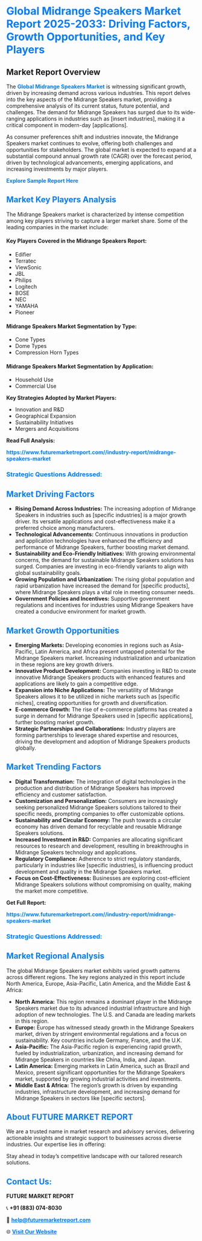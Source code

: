 <h1 style="color: #007BFF;">Global Midrange Speakers Market Report 2025-2033: Driving Factors, Growth Opportunities, and Key Players</h1>

<section id="overview">
<h2>Market Report Overview</h2>
<p>The <a href="https://www.futuremarketreport.com//industry-report/midrange-speakers-market" style="color: #007BFF; text-decoration: none;"><strong>Global Midrange Speakers Market</strong></a> is witnessing significant growth, driven by increasing demand across various industries. This report delves into the key aspects of the Midrange Speakers market, providing a comprehensive analysis of its current status, future potential, and challenges. The demand for Midrange Speakers has surged due to its wide-ranging applications in industries such as [insert industries], making it a critical component in modern-day [applications].</p>
<p>As consumer preferences shift and industries innovate, the Midrange Speakers market continues to evolve, offering both challenges and opportunities for stakeholders. The global market is expected to expand at a substantial compound annual growth rate (CAGR) over the forecast period, driven by technological advancements, emerging applications, and increasing investments by major players.</p>
</section>

<section id="overview">
<p><a href="https://www.futuremarketreport.com//request-sample/reportId=76740" style="color: #007BFF; text-decoration: none;"><strong>Explore Sample Report Here</strong></a></p>
</section>

<section id="key-players">
<h2 style="color: #007BFF;">Market Key Players Analysis</h2>
<p>The Midrange Speakers market is characterized by intense competition among key players striving to capture a larger market share. Some of the leading companies in the market include:</p>
<h4>Key Players Covered in the Midrange Speakers Report:</h4>
<ul><li>Edifier</li><li>Terratec</li><li>ViewSonic</li><li>JBL</li><li>Philips</li><li>Logitech</li><li>BOSE</li><li>NEC</li><li>YAMAHA</li><li>Pioneer</li></ul>
<h4>Midrange Speakers Market Segmentation by Type:</h4>
<ul><li>Cone Types</li><li>Dome Types</li><li>Compression Horn Types</li></ul>

<h4>Midrange Speakers Market Segmentation by Application:</h4>
<ul><li>Household Use</li><li>Commercial Use</li></ul>
<p><strong>Key Strategies Adopted by Market Players:</strong></p>
<ul>
<li>Innovation and R&D</li>
<li>Geographical Expansion</li>
<li>Sustainability Initiatives</li>
<li>Mergers and Acquisitions</li>
</ul>
</section>

<section>
<p><strong>Read Full Analysis: </strong></p><a href="https://www.futuremarketreport.com//industry-report/midrange-speakers-market" style="color: #007BFF; text-decoration: none;"><strong>https://www.futuremarketreport.com//industry-report/midrange-speakers-market</strong></a>
<h3 style="color: #007BFF;">Strategic Questions Addressed:</h3>
</section>

<section id="driving-factors">
<h2 style="color: #007BFF;">Market Driving Factors</h2>
<ul>
<li><strong>Rising Demand Across Industries:</strong> The increasing adoption of Midrange Speakers in industries such as [specific industries] is a major growth driver. Its versatile applications and cost-effectiveness make it a preferred choice among manufacturers.</li>
<li><strong>Technological Advancements:</strong> Continuous innovations in production and application technologies have enhanced the efficiency and performance of Midrange Speakers, further boosting market demand.</li>
<li><strong>Sustainability and Eco-Friendly Initiatives:</strong> With growing environmental concerns, the demand for sustainable Midrange Speakers solutions has surged. Companies are investing in eco-friendly variants to align with global sustainability goals.</li>
<li><strong>Growing Population and Urbanization:</strong> The rising global population and rapid urbanization have increased the demand for [specific products], where Midrange Speakers plays a vital role in meeting consumer needs.</li>
<li><strong>Government Policies and Incentives:</strong> Supportive government regulations and incentives for industries using Midrange Speakers have created a conducive environment for market growth.</li>
</ul>
</section>

<section id="growth-opportunities">
<h2 style="color: #007BFF;">Market Growth Opportunities</h2>
<ul>
<li><strong>Emerging Markets:</strong> Developing economies in regions such as Asia-Pacific, Latin America, and Africa present untapped potential for the Midrange Speakers market. Increasing industrialization and urbanization in these regions are key growth drivers.</li>
<li><strong>Innovative Product Development:</strong> Companies investing in R&D to create innovative Midrange Speakers products with enhanced features and applications are likely to gain a competitive edge.</li>
<li><strong>Expansion into Niche Applications:</strong> The versatility of Midrange Speakers allows it to be utilized in niche markets such as [specific niches], creating opportunities for growth and diversification.</li>
<li><strong>E-commerce Growth:</strong> The rise of e-commerce platforms has created a surge in demand for Midrange Speakers used in [specific applications], further boosting market growth.</li>
<li><strong>Strategic Partnerships and Collaborations:</strong> Industry players are forming partnerships to leverage shared expertise and resources, driving the development and adoption of Midrange Speakers products globally.</li>
</ul>
</section>

<section id="trending-factors">
<h2 style="color: #007BFF;">Market Trending Factors</h2>
<ul>
<li><strong>Digital Transformation:</strong> The integration of digital technologies in the production and distribution of Midrange Speakers has improved efficiency and customer satisfaction.</li>
<li><strong>Customization and Personalization:</strong> Consumers are increasingly seeking personalized Midrange Speakers solutions tailored to their specific needs, prompting companies to offer customizable options.</li>
<li><strong>Sustainability and Circular Economy:</strong> The push towards a circular economy has driven demand for recyclable and reusable Midrange Speakers solutions.</li>
<li><strong>Increased Investment in R&D:</strong> Companies are allocating significant resources to research and development, resulting in breakthroughs in Midrange Speakers technology and applications.</li>
<li><strong>Regulatory Compliance:</strong> Adherence to strict regulatory standards, particularly in industries like [specific industries], is influencing product development and quality in the Midrange Speakers market.</li>
<li><strong>Focus on Cost-Effectiveness:</strong> Businesses are exploring cost-efficient Midrange Speakers solutions without compromising on quality, making the market more competitive.</li>
</ul>
</section>

<section>
<p><strong>Get Full Report: </strong></p><a href="https://www.futuremarketreport.com//industry-report/midrange-speakers-market" style="color: #007BFF; text-decoration: none;"><strong>https://www.futuremarketreport.com//industry-report/midrange-speakers-market</strong></a>
<h3 style="color: #007BFF;">Strategic Questions Addressed:</h3>
</section>


<section id="regional-analysis">
<h2 style="color: #007BFF;">Market Regional Analysis</h2>
<p>The global Midrange Speakers market exhibits varied growth patterns across different regions. The key regions analyzed in this report include North America, Europe, Asia-Pacific, Latin America, and the Middle East & Africa:</p>
<ul>
<li><strong>North America:</strong> This region remains a dominant player in the Midrange Speakers market due to its advanced industrial infrastructure and high adoption of new technologies. The U.S. and Canada are leading markets in this region.</li>
<li><strong>Europe:</strong> Europe has witnessed steady growth in the Midrange Speakers market, driven by stringent environmental regulations and a focus on sustainability. Key countries include Germany, France, and the U.K.</li>
<li><strong>Asia-Pacific:</strong> The Asia-Pacific region is experiencing rapid growth, fueled by industrialization, urbanization, and increasing demand for Midrange Speakers in countries like China, India, and Japan.</li>
<li><strong>Latin America:</strong> Emerging markets in Latin America, such as Brazil and Mexico, present significant opportunities for the Midrange Speakers market, supported by growing industrial activities and investments.</li>
<li><strong>Middle East & Africa:</strong> The region’s growth is driven by expanding industries, infrastructure development, and increasing demand for Midrange Speakers in sectors like [specific sectors].</li>
</ul>
</section>

<footer>
<h2 style="color: #007BFF;">About FUTURE MARKET REPORT</h2>
<p>We are a trusted name in market research and advisory services, delivering actionable insights and strategic support to businesses across diverse industries. Our expertise lies in offering:</p>

<p>Stay ahead in today’s competitive landscape with our tailored research solutions.</p>

<h2 style="color: #007BFF;">Contact Us:</h2>
<p><strong>FUTURE MARKET REPORT</strong></p>
<p>📞 <strong>+91 (883) 074-8030</strong></p>
<p>📧 <strong><a href="mailto:help@futuremarketreport.com" style="color: #007BFF;">help@futuremarketreport.com</a></strong></p>
<p>🌐 <strong><a href="https://www.futuremarketreport.com/" style="color: #007BFF;">Visit Our Website</a></strong></p>
</footer>